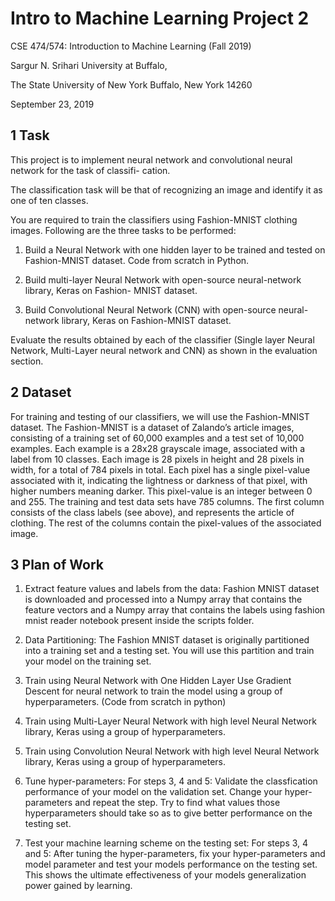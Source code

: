 # Intro to Machine Learning Project 2

CSE 474/574: Introduction to Machine Learning
(Fall 2019)

Sargur N. Srihari
University at Buffalo,

The State University of New York
Buffalo, New York 14260

September 23, 2019


## 1 Task

This project is to implement neural network and convolutional neural network for the task of classifi-
cation.

The classification task will be that of recognizing an image and identify it as one of ten classes.

You are required to train the classifiers using Fashion-MNIST clothing images. Following are the three
tasks to be performed:

1. Build a Neural Network with one hidden layer to be trained and tested on Fashion-MNIST
dataset. Code from scratch in Python.

2. Build multi-layer Neural Network with open-source neural-network library, Keras on Fashion-
MNIST dataset.

3. Build Convolutional Neural Network (CNN) with open-source neural-network library, Keras on
Fashion-MNIST dataset.

Evaluate the results obtained by each of the classifier (Single layer Neural Network, Multi-Layer
neural network and CNN) as shown in the evaluation section.



## 2 Dataset

For training and testing of our classifiers, we will use the Fashion-MNIST dataset. The Fashion-MNIST
is a dataset of Zalando’s article images, consisting of a training set of 60,000 examples and a test set
of 10,000 examples. Each example is a 28x28 grayscale image, associated with a label from 10 classes.
Each image is 28 pixels in height and 28 pixels in width, for a total of 784 pixels in total. Each
pixel has a single pixel-value associated with it, indicating the lightness or darkness of that pixel,
with higher numbers meaning darker. This pixel-value is an integer between 0 and 255. The training and test data sets have 785 columns. The first column consists of the class labels (see above), and
represents the article of clothing. The rest of the columns contain the pixel-values of the associated
image.



## 3 Plan of Work

1. Extract feature values and labels from the data: Fashion MNIST dataset is downloaded
and processed into a Numpy array that contains the feature vectors and a Numpy array that
contains the labels using fashion mnist reader notebook present inside the scripts folder.

2. Data Partitioning: The Fashion MNIST dataset is originally partitioned into a training set
and a testing set. You will use this partition and train your model on the training set.
3. Train using Neural Network with One Hidden Layer Use Gradient Descent for neural
network to train the model using a group of hyperparameters. (Code from scratch in python)

4. Train using Multi-Layer Neural Network with high level Neural Network library, Keras
using a group of hyperparameters.

5. Train using Convolution Neural Network with high level Neural Network library, Keras
using a group of hyperparameters.

6. Tune hyper-parameters: For steps 3, 4 and 5: Validate the classfication performance of your
model on the validation set. Change your hyper-parameters and repeat the step. Try to find
what values those hyperparameters should take so as to give better performance on the testing
set.

7. Test your machine learning scheme on the testing set: For steps 3, 4 and 5: After
tuning the hyper-parameters, fix your hyper-parameters and model parameter and test your
models performance on the testing set. This shows the ultimate effectiveness of your models
generalization power gained by learning.
